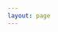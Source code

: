 ```yaml
---
layout: page
---
```

<script setup>
import {
  VPTeamPage,
  VPTeamPageTitle,
  VPTeamMembers
} from 'vitepress/theme'

const members = [
  {
    avatar: 'https://avatars.githubusercontent.com/u/141991010',
    name: 'Xinyue Zhang',
    title: 'Founder of Chiziingiin',
    links: [
      { icon: 'github', link: 'https://github.com/RainyDreams' }
    ]
  },
]
</script>

<VPTeamPage>
  <VPTeamPageTitle>
    <template #title>
      Hello! I am Xinyue Zhang
    </template>
    <template #description>
      Hello!
    </template>
    <template #lead>
      Currently studying at Chifeng No.2 Middle School, I am an information technology enthusiast
    </template>
  </VPTeamPageTitle>
  <VPTeamMembers
    :members="members"
  />
</VPTeamPage>
